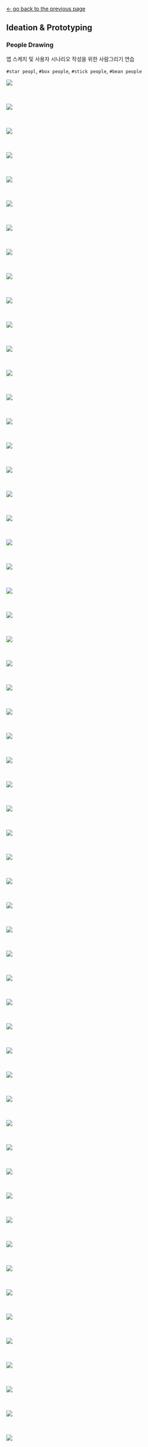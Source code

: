 [← go back to the previous page](../IdeaProto.md)

## Ideation & Prototyping

### People Drawing
앱 스케치 및 사용자 시나리오 작성을 위한 사람그리기 연습

`#star peopl`, `#box people`, `#stick people`, `#bean people`

![](MidExhibitionImg/people/1.png)
<br><br><br>

![](MidExhibitionImg/people/2.png)
<br><br><br>

![](MidExhibitionImg/people/3.png)
<br><br><br>

![](MidExhibitionImg/people/4.png)
<br><br><br>

![](MidExhibitionImg/people/5.png)
<br><br><br>

![](MidExhibitionImg/people/6.png)
<br><br><br>

![](MidExhibitionImg/people/7.png)
<br><br><br>

![](MidExhibitionImg/people/8.png)
<br><br><br>

![](MidExhibitionImg/people/9.png)
<br><br><br>

![](MidExhibitionImg/people/10.png)
<br><br><br>

![](MidExhibitionImg/people/11.png)
<br><br><br>

![](MidExhibitionImg/people/12.png)
<br><br><br>

![](MidExhibitionImg/people/13.png)
<br><br><br>

![](MidExhibitionImg/people/14.png)
<br><br><br>

![](MidExhibitionImg/people/15.png)
<br><br><br>

![](MidExhibitionImg/people/16.png)
<br><br><br>

![](MidExhibitionImg/people/17.png)
<br><br><br>

![](MidExhibitionImg/people/18.png)
<br><br><br>

![](MidExhibitionImg/people/19.png)
<br><br><br>

![](MidExhibitionImg/people/20.png)
<br><br><br>

![](MidExhibitionImg/people/21.png)
<br><br><br>

![](MidExhibitionImg/people/22.png)
<br><br><br>

![](MidExhibitionImg/people/23.png)
<br><br><br>

![](MidExhibitionImg/people/24.png)
<br><br><br>

![](MidExhibitionImg/people/25.png)
<br><br><br>

![](MidExhibitionImg/people/26.png)
<br><br><br>

![](MidExhibitionImg/people/27.png)
<br><br><br>

![](MidExhibitionImg/people/28.png)
<br><br><br>

![](MidExhibitionImg/people/29.png)
<br><br><br>

![](MidExhibitionImg/people/30.png)
<br><br><br>

![](MidExhibitionImg/people/31.png)
<br><br><br>

![](MidExhibitionImg/people/32.png)
<br><br><br>

![](MidExhibitionImg/people/33.png)
<br><br><br>

![](MidExhibitionImg/people/34.png)
<br><br><br>

![](MidExhibitionImg/people/35.png)
<br><br><br>

![](MidExhibitionImg/people/36.png)
<br><br><br>

![](MidExhibitionImg/people/37.png)
<br><br><br>

![](MidExhibitionImg/people/38.png)
<br><br><br>

![](MidExhibitionImg/people/39.png)
<br><br><br>

![](MidExhibitionImg/people/40.png)
<br><br><br>

![](MidExhibitionImg/people/41.png)
<br><br><br>

![](MidExhibitionImg/people/42.png)
<br><br><br>

![](MidExhibitionImg/people/43.png)
<br><br><br>

![](MidExhibitionImg/people/44.png)
<br><br><br>

![](MidExhibitionImg/people/45.png)
<br><br><br>

![](MidExhibitionImg/people/46.png)
<br><br><br>

![](MidExhibitionImg/people/47.png)
<br><br><br>

![](MidExhibitionImg/people/48.png)
<br><br><br>

![](MidExhibitionImg/people/49.png)
<br><br><br>

![](MidExhibitionImg/people/50.png)
<br><br><br>

![](MidExhibitionImg/people/51.png)
<br><br><br>

![](MidExhibitionImg/people/52.png)
<br><br><br>

![](MidExhibitionImg/people/53.png)
<br><br><br>

![](MidExhibitionImg/people/54.png)
<br><br><br>

![](MidExhibitionImg/people/55.png)
<br><br><br>

![](MidExhibitionImg/people/56.png)
<br><br><br>

![](MidExhibitionImg/people/57.png)
<br><br><br>